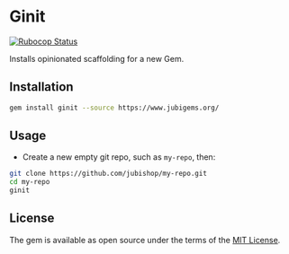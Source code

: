 # Ginit

[![Rubocop Status](/jubishop/ginit/workflows/Rubocop/badge.svg)](/jubishop/ginit/actions)

Installs opinionated scaffolding for a new Gem.

## Installation

```zsh
gem install ginit --source https://www.jubigems.org/
```

## Usage

- Create a new empty git repo, such as `my-repo`, then:

```zsh
git clone https://github.com/jubishop/my-repo.git
cd my-repo
ginit
```

## License

The gem is available as open source under the terms of the [MIT License](https://opensource.org/licenses/MIT).
